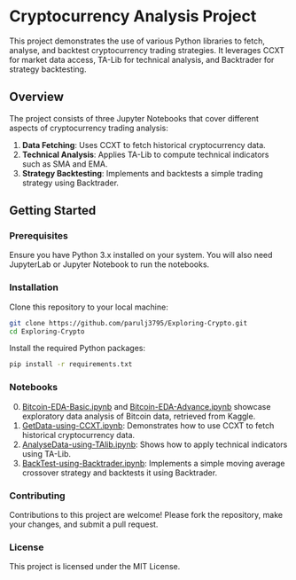 # Cryptocurrency Analysis Project

This project demonstrates the use of various Python libraries to fetch, analyse, and backtest cryptocurrency trading strategies. It leverages CCXT for market data access, TA-Lib for technical analysis, and Backtrader for strategy backtesting.

## Overview

The project consists of three Jupyter Notebooks that cover different aspects of cryptocurrency trading analysis:

1. **Data Fetching**: Uses CCXT to fetch historical cryptocurrency data.
2. **Technical Analysis**: Applies TA-Lib to compute technical indicators such as SMA and EMA.
3. **Strategy Backtesting**: Implements and backtests a simple trading strategy using Backtrader.

## Getting Started

### Prerequisites

Ensure you have Python 3.x installed on your system. You will also need JupyterLab or Jupyter Notebook to run the notebooks.

### Installation

Clone this repository to your local machine:

```bash
git clone https://github.com/parulj3795/Exploring-Crypto.git
cd Exploring-Crypto
```

Install the required Python packages:
```bash
pip install -r requirements.txt
```

### Notebooks

0. [Bitcoin-EDA-Basic.ipynb](/home/parul/Parul/Exploring-Crypto/Bitcoin-EDA-Basic.ipynb) and [Bitcoin-EDA-Advance.ipynb](/home/parul/Parul/Exploring-Crypto/Bitcoin-EDA-Advance.ipynb) showcase exploratory data analysis of Bitcoin data, retrieved from Kaggle.   
1. [GetData-using-CCXT.ipynb](/home/parul/Parul/Exploring-Crypto/GetData-using-CCXT.ipynb): Demonstrates how to use CCXT to fetch historical cryptocurrency data.
2. [AnalyseData-using-TAlib.ipynb](/home/parul/Parul/Exploring-Crypto/AnalyseData-using-TAlib.ipynb): Shows how to apply technical indicators using TA-Lib.
3. [BackTest-using-Backtrader.ipynb](/home/parul/Parul/Exploring-Crypto/BackTest-using-Backtrader.ipynb): Implements a simple moving average crossover strategy and backtests it using Backtrader.


### Contributing

Contributions to this project are welcome! Please fork the repository, make your changes, and submit a pull request.

### License

This project is licensed under the MIT License.